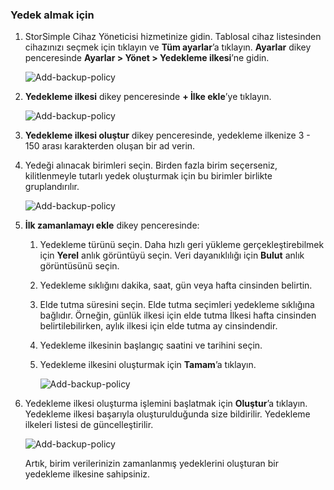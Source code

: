 <!--author=alkohli last changed: 01/12/17-->

<a id="to-take-a-backup" class="xliff"></a>

### Yedek almak için

1. StorSimple Cihaz Yöneticisi hizmetinize gidin. Tablosal cihaz listesinden cihazınızı seçmek için tıklayın ve **Tüm ayarlar**’a tıklayın. **Ayarlar** dikey penceresinde **Ayarlar > Yönet > Yedekleme ilkesi**’ne gidin.

    ![Add-backup-policy](./media/storsimple-8000-take-backup/step8takebu1.png)

2. **Yedekleme ilkesi** dikey penceresinde **+ İlke ekle**’ye tıklayın.

    ![Add-backup-policy](./media/storsimple-8000-take-backup/step8takebu2.png)

3. **Yedekleme ilkesi oluştur** dikey penceresinde, yedekleme ilkenize 3 - 150 arası karakterden oluşan bir ad verin.

4. Yedeği alınacak birimleri seçin. Birden fazla birim seçerseniz, kilitlenmeyle tutarlı yedek oluşturmak için bu birimler birlikte gruplandırılır.

    ![Add-backup-policy](./media/storsimple-8000-take-backup/step8takebu4.png)

5. **İlk zamanlamayı ekle** dikey penceresinde:

    1. Yedekleme türünü seçin. Daha hızlı geri yükleme gerçekleştirebilmek için **Yerel** anlık görüntüyü seçin. Veri dayanıklılığı için **Bulut** anlık görüntüsünü seçin.
    2. Yedekleme sıklığını dakika, saat, gün veya hafta cinsinden belirtin.
    3. Elde tutma süresini seçin. Elde tutma seçimleri yedekleme sıklığına bağlıdır. Örneğin, günlük ilkesi için elde tutma İlkesi hafta cinsinden belirtilebilirken, aylık ilkesi için elde tutma ay cinsindendir.
    4. Yedekleme ilkesinin başlangıç saatini ve tarihini seçin.
    5. Yedekleme ilkesini oluşturmak için **Tamam**’a tıklayın.

        ![Add-backup-policy](./media/storsimple-8000-take-backup/step8takebu5.png) 

6. Yedekleme ilkesi oluşturma işlemini başlatmak için **Oluştur**’a tıklayın. Yedekleme ilkesi başarıyla oluşturulduğunda size bildirilir. Yedekleme ilkeleri listesi de güncelleştirilir.
      
      ![Add-backup-policy](./media/storsimple-8000-take-backup/step8takebu9.png)
      
      Artık, birim verilerinizin zamanlanmış yedeklerini oluşturan bir yedekleme ilkesine sahipsiniz.




